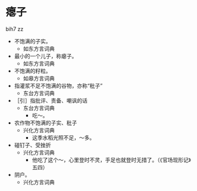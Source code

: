 # 瘪子
bih7 zz
+ 不饱满的子实。
  * 如东方言词典
+ 最小的一个儿子，称瘪子。
  * 如东方言词典
+ 不饱满的籽粒。
  * 如皋方言词典
+ 指灌浆不足不饱满的谷物，亦称“秕子”
  * 东台方言词典
+ ［引］指批评、责备、嘲讽的话
  * 东台方言词典
    - 吃～。
+ 农作物不饱满的子实、秕子
  * 兴化方言词典
    - 这季水稻光照不足，～多。
+ 碰钉子、受挫折
  * 兴化方言词典
    - 他吃了这个～，心里登时不灵，手足也就登时无措了。（《官场现形记》五四）
+ 阴户。
  * 兴化方言词典
